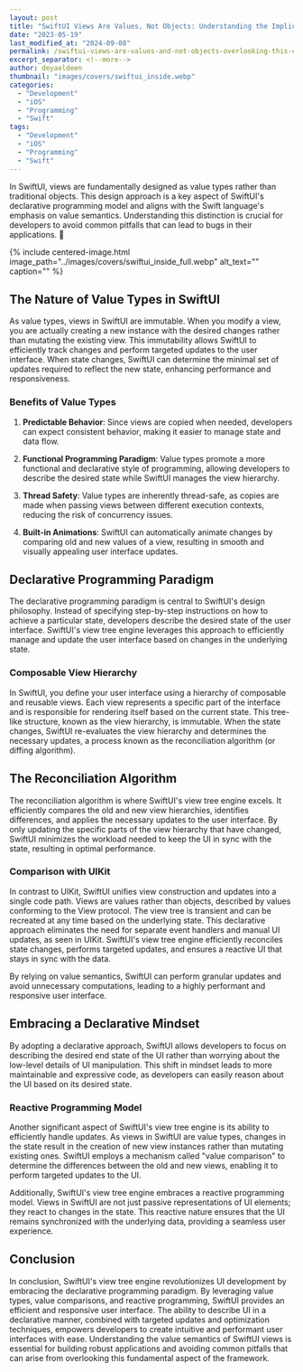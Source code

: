 ```yaml
---
layout: post
title: "SwiftUI Views Are Values, Not Objects: Understanding the Implications"
date: "2023-05-19"
last_modified_at: "2024-09-08"
permalink: /swiftui-views-are-values-and-not-objects-overlooking-this-can-lead-to-bugs/
excerpt_separator: <!--more-->
author: deyaeldeen
thumbnail: "images/covers/swiftui_inside.webp"
categories: 
  - "Development"
  - "iOS"
  - "Programming"
  - "Swift"
tags:
  - "Development"
  - "iOS"
  - "Programming"
  - "Swift"
---
```


In SwiftUI, views are fundamentally designed as value types rather than traditional objects. This design approach is a key aspect of SwiftUI's declarative programming model and aligns with the Swift language's emphasis on value semantics. Understanding this distinction is crucial for developers to avoid common pitfalls that can lead to bugs in their applications. 🧐

<!--more-->

{%
 include centered-image.html 
 image_path="../images/covers/swiftui_inside_full.webp"
 alt_text="" 
 caption=""
%}

## The Nature of Value Types in SwiftUI

As value types, views in SwiftUI are immutable. When you modify a view, you are actually creating a new instance with the desired changes rather than mutating the existing view. This immutability allows SwiftUI to efficiently track changes and perform targeted updates to the user interface. When state changes, SwiftUI can determine the minimal set of updates required to reflect the new state, enhancing performance and responsiveness.

### Benefits of Value Types

1. **Predictable Behavior**: Since views are copied when needed, developers can expect consistent behavior, making it easier to manage state and data flow.

2. **Functional Programming Paradigm**: Value types promote a more functional and declarative style of programming, allowing developers to describe the desired state while SwiftUI manages the view hierarchy.

3. **Thread Safety**: Value types are inherently thread-safe, as copies are made when passing views between different execution contexts, reducing the risk of concurrency issues.

4. **Built-in Animations**: SwiftUI can automatically animate changes by comparing old and new values of a view, resulting in smooth and visually appealing user interface updates.

## Declarative Programming Paradigm

The declarative programming paradigm is central to SwiftUI's design philosophy. Instead of specifying step-by-step instructions on how to achieve a particular state, developers describe the desired state of the user interface. SwiftUI's view tree engine leverages this approach to efficiently manage and update the user interface based on changes in the underlying state.

### Composable View Hierarchy

In SwiftUI, you define your user interface using a hierarchy of composable and reusable views. Each view represents a specific part of the interface and is responsible for rendering itself based on the current state. This tree-like structure, known as the view hierarchy, is immutable. When the state changes, SwiftUI re-evaluates the view hierarchy and determines the necessary updates, a process known as the reconciliation algorithm (or diffing algorithm).

## The Reconciliation Algorithm

The reconciliation algorithm is where SwiftUI's view tree engine excels. It efficiently compares the old and new view hierarchies, identifies differences, and applies the necessary updates to the user interface. By only updating the specific parts of the view hierarchy that have changed, SwiftUI minimizes the workload needed to keep the UI in sync with the state, resulting in optimal performance.

### Comparison with UIKit

In contrast to UIKit, SwiftUI unifies view construction and updates into a single code path. Views are values rather than objects, described by values conforming to the View protocol. The view tree is transient and can be recreated at any time based on the underlying state. This declarative approach eliminates the need for separate event handlers and manual UI updates, as seen in UIKit. SwiftUI's view tree engine efficiently reconciles state changes, performs targeted updates, and ensures a reactive UI that stays in sync with the data. 

By relying on value semantics, SwiftUI can perform granular updates and avoid unnecessary computations, leading to a highly performant and responsive user interface.

## Embracing a Declarative Mindset

By adopting a declarative approach, SwiftUI allows developers to focus on describing the desired end state of the UI rather than worrying about the low-level details of UI manipulation. This shift in mindset leads to more maintainable and expressive code, as developers can easily reason about the UI based on its desired state.

### Reactive Programming Model

Another significant aspect of SwiftUI's view tree engine is its ability to efficiently handle updates. As views in SwiftUI are value types, changes in the state result in the creation of new view instances rather than mutating existing ones. SwiftUI employs a mechanism called "value comparison" to determine the differences between the old and new views, enabling it to perform targeted updates to the UI.

Additionally, SwiftUI's view tree engine embraces a reactive programming model. Views in SwiftUI are not just passive representations of UI elements; they react to changes in the state. This reactive nature ensures that the UI remains synchronized with the underlying data, providing a seamless user experience.

## Conclusion

In conclusion, SwiftUI's view tree engine revolutionizes UI development by embracing the declarative programming paradigm. By leveraging value types, value comparisons, and reactive programming, SwiftUI provides an efficient and responsive user interface. The ability to describe UI in a declarative manner, combined with targeted updates and optimization techniques, empowers developers to create intuitive and performant user interfaces with ease. Understanding the value semantics of SwiftUI views is essential for building robust applications and avoiding common pitfalls that can arise from overlooking this fundamental aspect of the framework.
